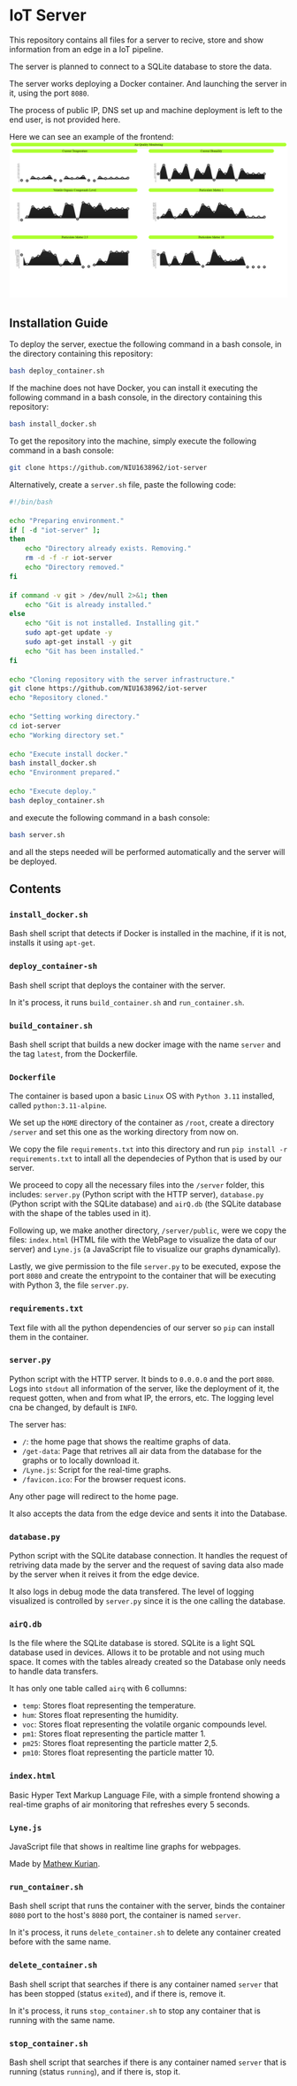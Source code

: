 # IoT Server
This repository contains all files for a server to recive, store and show information from an edge in a IoT pipeline. 

The server is planned to connect to a SQLite database to store the data.

The server works deploying a Docker container. And launching the server in it, using the port `8080`.

The process of public IP, DNS set up and machine deployment is left to the end user, is not provided here.

Here we can see an example of the frontend:
![Image of the front end of the WebPage provided by the server](images/frontend.png)

## Installation Guide
To deploy the server, exectue the following command in a bash console, in the directory containing this repository:

````bash
bash deploy_container.sh
````

If the machine does not have Docker, you can install it executing the following command in a bash console, in the directory containing this repository:

````bash
bash install_docker.sh
````

To get the repository into the machine, simply execute the following command in a bash console:

````bash
git clone https://github.com/NIU1638962/iot-server
````

Alternatively, create a `server.sh` file, paste the following code:

````bash
#!/bin/bash

echo "Preparing environment."
if [ -d "iot-server" ];
then
    echo "Directory already exists. Removing."
    rm -d -f -r iot-server
    echo "Directory removed."
fi

if command -v git > /dev/null 2>&1; then
    echo "Git is already installed."
else
    echo "Git is not installed. Installing git."
    sudo apt-get update -y
    sudo apt-get install -y git
    echo "Git has been installed."
fi

echo "Cloning repository with the server infrastructure."
git clone https://github.com/NIU1638962/iot-server
echo "Repository cloned."

echo "Setting working directory."
cd iot-server
echo "Working directory set."

echo "Execute install docker."
bash install_docker.sh
echo "Environment prepared."

echo "Execute deploy."
bash deploy_container.sh
````

and execute the following command in a bash console:

````bash
bash server.sh
````

and all the steps needed will be performed automatically and the server will be deployed.

## Contents
### `install_docker.sh`
Bash shell script that detects if Docker is installed in the machine, if it is not, installs it using `apt-get`.

### `deploy_container-sh`
Bash shell script that deploys the container with the server. 

In it's process, it runs `build_container.sh` and `run_container.sh`.

### `build_container.sh`
Bash shell script that builds a new docker image with the name `server` and the tag `latest`, from the Dockerfile.

### `Dockerfile`
The container is based upon a basic `Linux` OS with `Python 3.11` installed, called `python:3.11-alpine`.

We set up the `HOME` directory of the container as `/root`, create a directory `/server` and set this one as the working directory from now on.

We copy the file `requirements.txt` into this directory and run `pip install -r requirements.txt` to intall all the dependecies of Python that is used by our server.

We proceed to copy all the necessary files into the `/server` folder, this includes: `server.py` (Python script with the HTTP server), `database.py` (Python script with the SQLite database) and `airQ.db` (the SQLite database with the shape of the tables used in it).

Following up, we make another directory, `/server/public`, were we copy the files: `index.html` (HTML file with the WebPage to visualize the data of our server) and `Lyne.js` (a JavaScript file to visualize our graphs dynamically).

Lastly, we give permission to the file `server.py` to be executed, expose the port `8080` and create the entrypoint to the container that will be executing with Python 3, the file `server.py`.

### `requirements.txt`
Text file with all the python dependencies of our server so `pip` can install them in the container.

### `server.py`
Python script with the HTTP server. It binds to `0.0.0.0` and the port `8080`. Logs into `stdout` all information of the server, like the deployment of it, the request gotten, when and from what IP, the errors, etc. The logging level cna be changed, by default is `INFO`.

The server has:
 - `/`: the home page that shows the realtime graphs of data. 
 - `/get-data`: Page that retrives all air data from the database for the graphs or to locally download it.
 - `/Lyne.js`: Script for the real-time graphs.
 - `/favicon.ico`: For the browser request icons.

Any other page will redirect to the home page.

It also accepts the data from the edge device and sents it into the Database.

### `database.py`
Python script with the SQLite database connection. It handles the request of retriving data made by the server and the request of saving data also made by the server when it reives it from the edge device.

It also logs in debug mode the data transfered. The level of logging visualized is controlled by `server.py` since it is the one calling the database.

### `airQ.db`
Is the file where the SQLite database is stored. SQLite is a light SQL database used in devices. Allows it to be protable and not using much space. It comes with the tables already created so the Database only needs to handle data transfers.

It has only one table called `airq` with 6 collumns:
- `temp`: Stores float representing the temperature.
- `hum`: Stores float representing the humidity.
- `voc`: Stores float representing the volatile organic compounds level.
- `pm1`: Stores float representing the particle matter 1.
- `pm25`: Stores float representing the particle matter 2,5.
- `pm10`: Stores float representing the particle matter 10.

### `index.html`
Basic Hyper Text Markup Language File, with a simple frontend showing a real-time graphs of air monitoring that refreshes every 5 seconds.

### `Lyne.js`
JavaScript file that shows in realtime line graphs for webpages.

Made by [Mathew Kurian](https://github.com/mathew-kurian/Lyne.js).

### `run_container.sh`
Bash shell script that runs the container with the server, binds the container `8080` port to the host's `8080` port, the container is named `server`. 

In it's process, it runs `delete_container.sh` to delete any container created before with the same name.

### `delete_container.sh`
Bash shell script that searches if there is any container named `server` that has been stopped (status `exited`), and if there is, remove it.

In it's process, it runs `stop_container.sh` to stop any container that is running with the same name.

### `stop_container.sh`
Bash shell script that searches if there is any container named `server` that is running (status `running`), and if there is, stop it.